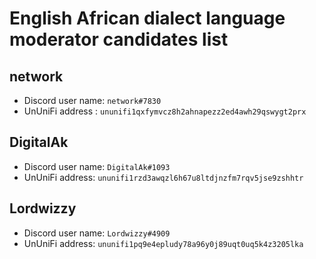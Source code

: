 # English African dialect language moderator candidates list

## network

- Discord user name: `network#7830`
- UnUniFi address : `ununifi1qxfymvcz8h2ahnapezz2ed4awh29qswygt2prx`

## DigitalAk

- Discord user name: `DigitalAk#1093`
- UnUniFi address: `ununifi1rzd3awqzl6h67u8ltdjnzfm7rqv5jse9zshhtr`

## Lordwizzy

- Discord user name: `Lordwizzy#4909`
- UnUniFi address:    `ununifi1pq9e4epludy78a96y0j89uqt0uq5k4z3205lka `
